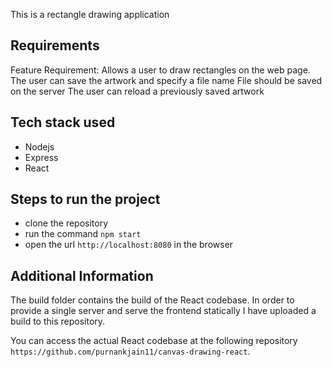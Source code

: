 This is a rectangle drawing application

Requirements
------------
Feature Requirement:
Allows a user to draw rectangles on the web page.
The user can save the artwork and specify a file name
File should be saved on the server
The user can reload a previously saved artwork



Tech stack used
---------------
- Nodejs
- Express
- React


Steps to run the project
------------------------

- clone the repository
- run the command `npm start`
- open the url `http://localhost:8080` in the browser


Additional Information
----------------------
The build folder contains the build of the React codebase.
In order to provide a single server and serve the frontend statically I have uploaded a build to this repository.

You can access the actual React codebase at the following repository `https://github.com/purnankjain11/canvas-drawing-react`.